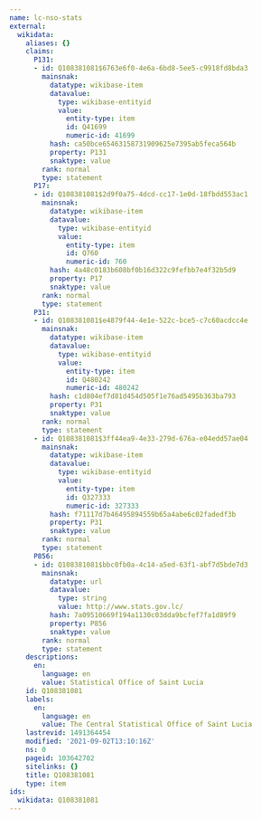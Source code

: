 ```yaml
---
name: lc-nso-stats
external:
  wikidata:
    aliases: {}
    claims:
      P131:
      - id: Q108381081$6763e6f0-4e6a-6bd8-5ee5-c9918fd8bda3
        mainsnak:
          datatype: wikibase-item
          datavalue:
            type: wikibase-entityid
            value:
              entity-type: item
              id: Q41699
              numeric-id: 41699
          hash: ca50bce65463158731909625e7395ab5feca564b
          property: P131
          snaktype: value
        rank: normal
        type: statement
      P17:
      - id: Q108381081$2d9f0a75-4dcd-cc17-1e0d-18fbdd553ac1
        mainsnak:
          datatype: wikibase-item
          datavalue:
            type: wikibase-entityid
            value:
              entity-type: item
              id: Q760
              numeric-id: 760
          hash: 4a48c0183b608bf0b16d322c9fefbb7e4f32b5d9
          property: P17
          snaktype: value
        rank: normal
        type: statement
      P31:
      - id: Q108381081$e4879f44-4e1e-522c-bce5-c7c60acdcc4e
        mainsnak:
          datatype: wikibase-item
          datavalue:
            type: wikibase-entityid
            value:
              entity-type: item
              id: Q480242
              numeric-id: 480242
          hash: c1d804ef7d81d454d505f1e76ad5495b363ba793
          property: P31
          snaktype: value
        rank: normal
        type: statement
      - id: Q108381081$3ff44ea9-4e33-279d-676a-e04edd57ae04
        mainsnak:
          datatype: wikibase-item
          datavalue:
            type: wikibase-entityid
            value:
              entity-type: item
              id: Q327333
              numeric-id: 327333
          hash: f71117d7b46495894559b65a4abe6c02fadedf3b
          property: P31
          snaktype: value
        rank: normal
        type: statement
      P856:
      - id: Q108381081$bbc0fb0a-4c14-a5ed-63f1-abf7d5bde7d3
        mainsnak:
          datatype: url
          datavalue:
            type: string
            value: http://www.stats.gov.lc/
          hash: 7a09510669f194a1130c03dda9bcfef7fa1d89f9
          property: P856
          snaktype: value
        rank: normal
        type: statement
    descriptions:
      en:
        language: en
        value: Statistical Office of Saint Lucia
    id: Q108381081
    labels:
      en:
        language: en
        value: The Central Statistical Office of Saint Lucia
    lastrevid: 1491364454
    modified: '2021-09-02T13:10:16Z'
    ns: 0
    pageid: 103642702
    sitelinks: {}
    title: Q108381081
    type: item
ids:
  wikidata: Q108381081
---
```

